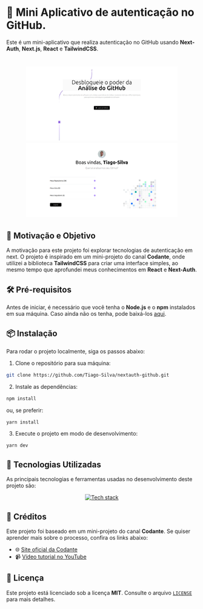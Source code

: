 # 👥 Mini Aplicativo de autenticação no GitHub.
Este é um mini-aplicativo que realiza autenticação no GitHub usando **Next-Auth**, **Next.js**, **React** e **TailwindCSS**.

<h1 align="center">
    <img src="./public/tela01.png" width=400" alt="Tela de signin"/>
    <img src="./public/tela02.png" width="400" alt="Tela de logado e logout"/>
</h1>

## 🚀 Motivação e Objetivo

A motivação para este projeto foi explorar tecnologias de autenticação em next. O projeto é inspirado em um mini-projeto do canal **Codante**, onde utilizei a biblioteca **TailwindCSS** para criar uma interface simples, ao mesmo tempo que aprofundei meus conhecimentos em **React** e **Next-Auth**.

## 🛠️ Pré-requisitos

Antes de iniciar, é necessário que você tenha o **Node.js** e o **npm** instalados em sua máquina. Caso ainda não os tenha, pode baixá-los [aqui](https://nodejs.org).

## 📦 Instalação

Para rodar o projeto localmente, siga os passos abaixo:

1. Clone o repositório para sua máquina:

```bash
git clone https://github.com/Tiago-Silva/nextauth-github.git
```

2. Instale as dependências:

```bash
npm install
```
ou, se preferir:

```bash
yarn install
```

3. Execute o projeto em modo de desenvolvimento:

```bash
yarn dev
```

## 🌟 Tecnologias Utilizadas

As principais tecnologias e ferramentas usadas no desenvolvimento deste projeto são:

<p align="center">
  <a href="https://skillicons.dev">
    <img src="https://skillicons.dev/icons?i=react,nextjs,tailwind,git,github,javascript" alt="Tech stack"/>
  </a>
</p>

## 🏅 Créditos

Este projeto foi baseado em um mini-projeto do canal **Codante**. Se quiser aprender mais sobre o processo, confira os links abaixo:

- 🌐 [Site oficial da Codante](https://codante.io/mini-projetos)
- 📹 [Vídeo tutorial no YouTube](https://www.youtube.com/watch?v=q9pGSFN23Q8&t=4029s)

## 📝 Licença

Este projeto está licenciado sob a licença **MIT**. Consulte o arquivo [`LICENSE`](./LICENSE) para mais detalhes.
